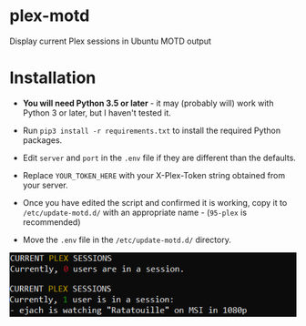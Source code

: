 # plex-motd
Display current Plex sessions in Ubuntu MOTD output

# Installation

- **You will need Python 3.5 or later** - it may (probably will) work with Python 3 or later, but I haven't tested it.

- Run `pip3 install -r requirements.txt` to install the required Python packages.

- Edit `server` and `port` in the `.env` file if they are different than the defaults.

- Replace `YOUR_TOKEN_HERE` with your X-Plex-Token string obtained from your server.

- Once you have edited the script and confirmed it is working, copy it to `/etc/update-motd.d/` with an appropriate name - (`95-plex` is recommended)

- Move the `.env` file in the `/etc/update-motd.d/` directory.

![alt text](https://raw.githubusercontent.com/mveinot/plex-motd/master/README/1.PNG)
